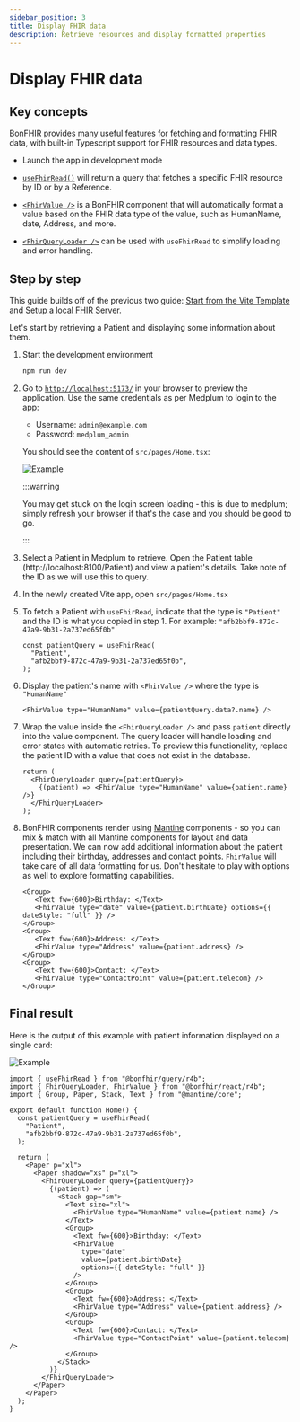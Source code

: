 ```yaml
---
sidebar_position: 3
title: Display FHIR data
description: Retrieve resources and display formatted properties
---
```


# Display FHIR data

## Key concepts

BonFHIR provides many useful features for fetching and formatting FHIR data, with built-in Typescript support for FHIR resources and data types.

- Launch the app in development mode

- [`useFhirRead()`](/packages/query/queries/use-fhir-read) will return a query that fetches a specific FHIR resource by ID or by a Reference.

- [`<FhirValue />`](/packages/react/components/fhir-value) is a BonFHIR component that will automatically format a value based on the FHIR data type of the value, such as HumanName, date, Address, and more.

- [`<FhirQueryLoader />`](/packages/react/components/fhir-query-loader) can be used with `useFhirRead` to simplify loading and error handling.

## Step by step

This guide builds off of the previous two guide: [Start from the Vite Template](/docs/build-a-fhir-app-with-react/start-from-vite-template) and [Setup a local FHIR Server](/docs/build-a-fhir-app-with-react/setup-fhir-server).

Let's start by retrieving a Patient and displaying some information about them.

1. Start the development environment

   ```bash npm2yarn
   npm run dev
   ```

2. Go to [`http://localhost:5173/`](http://localhost:5173/) in your browser to preview the application.
   Use the same credentials as per Medplum to login to the app:

   - Username: `admin@example.com`
   - Password: `medplum_admin`

   You should see the content of `src/pages/Home.tsx`:

   ![Example](/img/docs/vite-template.png)

   :::warning

   You may get stuck on the login screen loading - this is due to medplum; simply refresh your browser if that's the
   case and you should be good to go.

   :::

3. Select a Patient in Medplum to retrieve. Open the Patient table (http://localhost:8100/Patient) and view a patient's details. Take note of the ID as we will use this to query.

4. In the newly created Vite app, open `src/pages/Home.tsx`

5. To fetch a Patient with `useFhirRead`, indicate that the type is `"Patient"` and the ID is what you copied in step 1. For example: `"afb2bbf9-872c-47a9-9b31-2a737ed65f0b"`

   ```tsx
   const patientQuery = useFhirRead(
     "Patient",
     "afb2bbf9-872c-47a9-9b31-2a737ed65f0b",
   );
   ```

6. Display the patient's name with `<FhirValue />` where the type is `"HumanName"`

   ```tsx
   <FhirValue type="HumanName" value={patientQuery.data?.name} />
   ```

7. Wrap the value inside the `<FhirQueryLoader />` and pass `patient` directly into the value component. The query loader will handle loading and error states with automatic retries. To preview this functionality, replace the patient ID with a value that does not exist in the database.

   ```tsx
   return (
     <FhirQueryLoader query={patientQuery}>
       {(patient) => <FhirValue type="HumanName" value={patient.name} />}
     </FhirQueryLoader>
   );
   ```

8. BonFHIR components render using [Mantine](https://mantine.dev/) components - so you can mix & match with all Mantine components for layout and data presentation. We can now add additional information about the patient including their birthday, addresses and contact points. `FhirValue` will take care of all data formatting for us. Don't hesitate to play with options as well to explore formatting capabilities.

   ```tsx
   <Group>
      <Text fw={600}>Birthday: </Text>
      <FhirValue type="date" value={patient.birthDate} options={{ dateStyle: "full" }} />
   </Group>
   <Group>
      <Text fw={600}>Address: </Text>
      <FhirValue type="Address" value={patient.address} />
   </Group>
   <Group>
      <Text fw={600}>Contact: </Text>
      <FhirValue type="ContactPoint" value={patient.telecom} />
   </Group>
   ```

## Final result

Here is the output of this example with patient information displayed on a single card:

![Example](/img/docs/display-fhir-data-example.png)

```tsx title="src/pages/Home.tsx"
import { useFhirRead } from "@bonfhir/query/r4b";
import { FhirQueryLoader, FhirValue } from "@bonfhir/react/r4b";
import { Group, Paper, Stack, Text } from "@mantine/core";

export default function Home() {
  const patientQuery = useFhirRead(
    "Patient",
    "afb2bbf9-872c-47a9-9b31-2a737ed65f0b",
  );

  return (
    <Paper p="xl">
      <Paper shadow="xs" p="xl">
        <FhirQueryLoader query={patientQuery}>
          {(patient) => (
            <Stack gap="sm">
              <Text size="xl">
                <FhirValue type="HumanName" value={patient.name} />
              </Text>
              <Group>
                <Text fw={600}>Birthday: </Text>
                <FhirValue
                  type="date"
                  value={patient.birthDate}
                  options={{ dateStyle: "full" }}
                />
              </Group>
              <Group>
                <Text fw={600}>Address: </Text>
                <FhirValue type="Address" value={patient.address} />
              </Group>
              <Group>
                <Text fw={600}>Contact: </Text>
                <FhirValue type="ContactPoint" value={patient.telecom} />
              </Group>
            </Stack>
          )}
        </FhirQueryLoader>
      </Paper>
    </Paper>
  );
}
```
